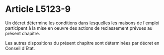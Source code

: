 # Article L5123-9

Un décret détermine les conditions dans lesquelles les maisons de l'emploi participent à la mise en oeuvre des actions de reclassement prévues au présent chapitre.

Les autres dispositions du présent chapitre sont déterminées par décret en Conseil d'Etat.
